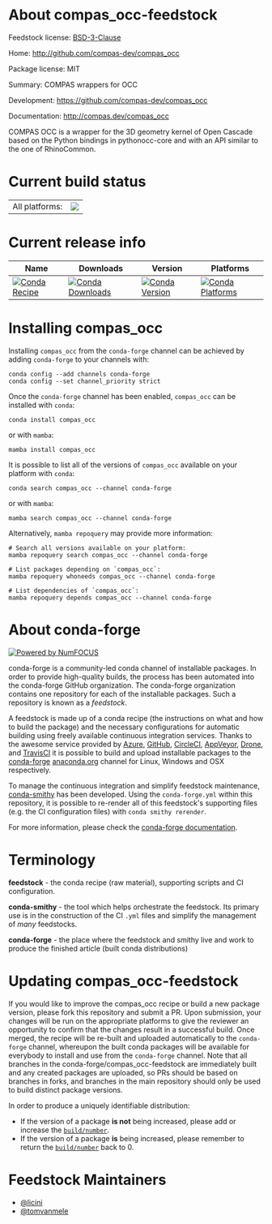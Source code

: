 About compas_occ-feedstock
==========================

Feedstock license: [BSD-3-Clause](https://github.com/conda-forge/compas_occ-feedstock/blob/main/LICENSE.txt)

Home: http://github.com/compas-dev/compas_occ

Package license: MIT

Summary: COMPAS wrappers for OCC

Development: https://github.com/compas-dev/compas_occ

Documentation: http://compas.dev/compas_occ

COMPAS OCC is a wrapper for the 3D geometry kernel of Open Cascade
based on the Python bindings in pythonocc-core
and with an API similar to the one of RhinoCommon.


Current build status
====================


<table><tr><td>All platforms:</td>
    <td>
      <a href="https://dev.azure.com/conda-forge/feedstock-builds/_build/latest?definitionId=14296&branchName=main">
        <img src="https://dev.azure.com/conda-forge/feedstock-builds/_apis/build/status/compas_occ-feedstock?branchName=main">
      </a>
    </td>
  </tr>
</table>

Current release info
====================

| Name | Downloads | Version | Platforms |
| --- | --- | --- | --- |
| [![Conda Recipe](https://img.shields.io/badge/recipe-compas__occ-green.svg)](https://anaconda.org/conda-forge/compas_occ) | [![Conda Downloads](https://img.shields.io/conda/dn/conda-forge/compas_occ.svg)](https://anaconda.org/conda-forge/compas_occ) | [![Conda Version](https://img.shields.io/conda/vn/conda-forge/compas_occ.svg)](https://anaconda.org/conda-forge/compas_occ) | [![Conda Platforms](https://img.shields.io/conda/pn/conda-forge/compas_occ.svg)](https://anaconda.org/conda-forge/compas_occ) |

Installing compas_occ
=====================

Installing `compas_occ` from the `conda-forge` channel can be achieved by adding `conda-forge` to your channels with:

```
conda config --add channels conda-forge
conda config --set channel_priority strict
```

Once the `conda-forge` channel has been enabled, `compas_occ` can be installed with `conda`:

```
conda install compas_occ
```

or with `mamba`:

```
mamba install compas_occ
```

It is possible to list all of the versions of `compas_occ` available on your platform with `conda`:

```
conda search compas_occ --channel conda-forge
```

or with `mamba`:

```
mamba search compas_occ --channel conda-forge
```

Alternatively, `mamba repoquery` may provide more information:

```
# Search all versions available on your platform:
mamba repoquery search compas_occ --channel conda-forge

# List packages depending on `compas_occ`:
mamba repoquery whoneeds compas_occ --channel conda-forge

# List dependencies of `compas_occ`:
mamba repoquery depends compas_occ --channel conda-forge
```


About conda-forge
=================

[![Powered by
NumFOCUS](https://img.shields.io/badge/powered%20by-NumFOCUS-orange.svg?style=flat&colorA=E1523D&colorB=007D8A)](https://numfocus.org)

conda-forge is a community-led conda channel of installable packages.
In order to provide high-quality builds, the process has been automated into the
conda-forge GitHub organization. The conda-forge organization contains one repository
for each of the installable packages. Such a repository is known as a *feedstock*.

A feedstock is made up of a conda recipe (the instructions on what and how to build
the package) and the necessary configurations for automatic building using freely
available continuous integration services. Thanks to the awesome service provided by
[Azure](https://azure.microsoft.com/en-us/services/devops/), [GitHub](https://github.com/),
[CircleCI](https://circleci.com/), [AppVeyor](https://www.appveyor.com/),
[Drone](https://cloud.drone.io/welcome), and [TravisCI](https://travis-ci.com/)
it is possible to build and upload installable packages to the
[conda-forge](https://anaconda.org/conda-forge) [anaconda.org](https://anaconda.org/)
channel for Linux, Windows and OSX respectively.

To manage the continuous integration and simplify feedstock maintenance,
[conda-smithy](https://github.com/conda-forge/conda-smithy) has been developed.
Using the ``conda-forge.yml`` within this repository, it is possible to re-render all of
this feedstock's supporting files (e.g. the CI configuration files) with ``conda smithy rerender``.

For more information, please check the [conda-forge documentation](https://conda-forge.org/docs/).

Terminology
===========

**feedstock** - the conda recipe (raw material), supporting scripts and CI configuration.

**conda-smithy** - the tool which helps orchestrate the feedstock.
                   Its primary use is in the construction of the CI ``.yml`` files
                   and simplify the management of *many* feedstocks.

**conda-forge** - the place where the feedstock and smithy live and work to
                  produce the finished article (built conda distributions)


Updating compas_occ-feedstock
=============================

If you would like to improve the compas_occ recipe or build a new
package version, please fork this repository and submit a PR. Upon submission,
your changes will be run on the appropriate platforms to give the reviewer an
opportunity to confirm that the changes result in a successful build. Once
merged, the recipe will be re-built and uploaded automatically to the
`conda-forge` channel, whereupon the built conda packages will be available for
everybody to install and use from the `conda-forge` channel.
Note that all branches in the conda-forge/compas_occ-feedstock are
immediately built and any created packages are uploaded, so PRs should be based
on branches in forks, and branches in the main repository should only be used to
build distinct package versions.

In order to produce a uniquely identifiable distribution:
 * If the version of a package **is not** being increased, please add or increase
   the [``build/number``](https://docs.conda.io/projects/conda-build/en/latest/resources/define-metadata.html#build-number-and-string).
 * If the version of a package **is** being increased, please remember to return
   the [``build/number``](https://docs.conda.io/projects/conda-build/en/latest/resources/define-metadata.html#build-number-and-string)
   back to 0.

Feedstock Maintainers
=====================

* [@licini](https://github.com/licini/)
* [@tomvanmele](https://github.com/tomvanmele/)

